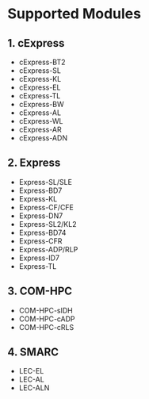 # Supported Modules

## 1. cExpress
- cExpress-BT2
- cExpress-SL
- cExpress-KL
- cExpress-EL
- cExpress-TL
- cExpress-BW
- cExpress-AL
- cExpress-WL
- cExpress-AR
- cExpress-ADN

## 2. Express
- Express-SL/SLE
- Express-BD7
- Express-KL
- Express-CF/CFE
- Express-DN7
- Express-SL2/KL2
- Express-BD74
- Express-CFR
- Express-ADP/RLP
- Express-ID7
- Express-TL

## 3. COM-HPC
- COM-HPC-sIDH
- COM-HPC-cADP
- COM-HPC-cRLS

## 4. SMARC
- LEC-EL
- LEC-AL
- LEC-ALN    
